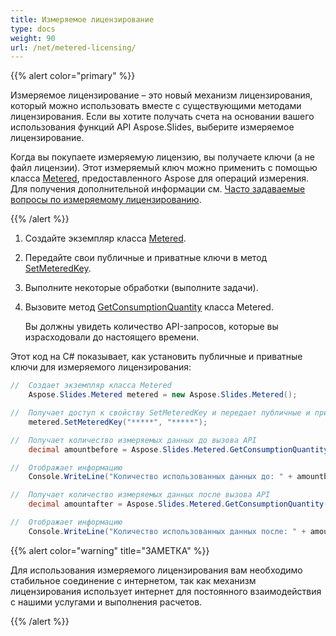 ```yaml
---
title: Измеряемое лицензирование
type: docs
weight: 90
url: /net/metered-licensing/
---
```


{{% alert color="primary" %}} 

Измеряемое лицензирование – это новый механизм лицензирования, который можно использовать вместе с существующими методами лицензирования. Если вы хотите получать счета на основании вашего использования функций API Aspose.Slides, выберите измеряемое лицензирование.

Когда вы покупаете измеряемую лицензию, вы получаете ключи (а не файл лицензии). Этот измеряемый ключ можно применить с помощью класса [Metered](https://reference.aspose.com/slides/net/aspose.slides/metered/), предоставленного Aspose для операций измерения. Для получения дополнительной информации см. [Часто задаваемые вопросы по измеряемому лицензированию](https://purchase.aspose.com/faqs/licensing/metered).

{{% /alert %}} 

1. Создайте экземпляр класса [Metered](https://reference.aspose.com/slides/net/aspose.slides/metered/).
1. Передайте свои публичные и приватные ключи в метод [SetMeteredKey](https://reference.aspose.com/slides/net/aspose.slides/metered/setmeteredkey/).
1. Выполните некоторые обработки (выполните задачи).
1. Вызовите метод [GetConsumptionQuantity](https://reference.aspose.com/slides/net/aspose.slides/metered/getconsumptionquantity/) класса Metered.

   Вы должны увидеть количество API-запросов, которые вы израсходовали до настоящего времени.

Этот код на C# показывает, как установить публичные и приватные ключи для измеряемого лицензирования:

```c#
//  Создает экземпляр класса Metered
	Aspose.Slides.Metered metered = new Aspose.Slides.Metered();

//  Получает доступ к свойству SetMeteredKey и передает публичные и приватные ключи в качестве параметров
	metered.SetMeteredKey("*****", "*****");

//  Получает количество измеряемых данных до вызова API
	decimal amountbefore = Aspose.Slides.Metered.GetConsumptionQuantity();

//  Отображает информацию
	Console.WriteLine("Количество использованных данных до: " + amountbefore.ToString());

//  Получает количество измеряемых данных после вызова API
	decimal amountafter = Aspose.Slides.Metered.GetConsumptionQuantity();

//  Отображает информацию
	Console.WriteLine("Количество использованных данных после: " + amountafter.ToString());
```

{{% alert color="warning" title="ЗАМЕТКА"  %}} 

Для использования измеряемого лицензирования вам необходимо стабильное соединение с интернетом, так как механизм лицензирования использует интернет для постоянного взаимодействия с нашими услугами и выполнения расчетов.

{{% /alert %}} 